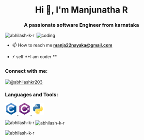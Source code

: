 <h1 align="center">Hi 👋, I'm  Manjunatha R</h1>
<h3 align="center">A passionate software Engineer from karnataka</h3>

<img align="right" alt="coding" width="400" src="https://rajacepat.com/assets/frontend/img/webdev.gif">


<p align="left"> <img src="https://komarev.com/ghpvc/?username=abhilash-k-r&label=Profile%20views&color=0e75b6&style=flat" alt="abhilash-k-r" /> </p>

- 📫 How to reach me **manja22nayaka@gmail.com**

- ⚡ self  **I am coder **

<h3 align="left">Connect with me:</h3>
<p align="left">
<a href="https://www.hackerrank.com/@manjunatha4" target="blank"><img align="center" src="https://raw.githubusercontent.com/rahuldkjain/github-profile-readme-generator/master/src/images/icons/Social/hackerrank.svg" alt="@abhilashkr203" height="30" width="40" /></a>
</p>

<h3 align="left">Languages and Tools:</h3>
<p align="left"> <a href="https://www.cprogramming.com/" target="_blank" rel="noreferrer"> <img src="https://raw.githubusercontent.com/devicons/devicon/master/icons/c/c-original.svg" alt="c" width="40" height="40"/> </a> <a href="https://www.w3schools.com/cs/" target="_blank" rel="noreferrer"> <img src="https://raw.githubusercontent.com/devicons/devicon/master/icons/csharp/csharp-original.svg" alt="csharp" width="40" height="40"/> </a> <a href="https://www.python.org" target="_blank" rel="noreferrer"> <img src="https://raw.githubusercontent.com/devicons/devicon/master/icons/python/python-original.svg" alt="python" width="40" height="40"/> </a> </p>

<p><img align="left" src="https://github-readme-stats.vercel.app/api/top-langs?username=abhilash-k-r&show_icons=true&locale=en&layout=compact" alt="abhilash-k-r" /></p>

<p>&nbsp;<img align="center" src="https://github-readme-stats.vercel.app/api?username=abhilash-k-r&show_icons=true&locale=en" alt="abhilash-k-r" /></p>

<p><img align="center" src="https://github-readme-streak-stats.herokuapp.com/?user=abhilash-k-r&" alt="abhilash-k-r" /></p>
